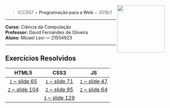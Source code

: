 <img src="https://www.colegioweb.com.br/wp-content/uploads/2017/12/Liberados-os-gabaritos-do-PSC-2018-da-UFAM.png" width="150" align="right">


> ICC007 ~ **Programação para a Web** ~ 2018/1

----------------------------------------

**Curso:** Ciência da Computação <br>
**Professor:** David Fernandes de Oliveira <br>
**Aluno:** Micael Levi ― 21554923 <br>

----------------------------------------

## Exercícios Resolvidos

| HTML5 | CSS3 | JS |
|:-----:|:----:|:---:
| [`1` ~ slide 65](./HTML/exercicio1)  | [`1` ~ slide 71](./CSS1/) | [`1` ~ slide 47](./JS1/) |
| [`2` ~ slide 104](./HTML/exercicio2) | [`2` ~ slide 95](./CSS2/) | [`2` ~ slide 64](./JS2/) |
|                                      | [`3` ~ slide 129](./CSS3/)
